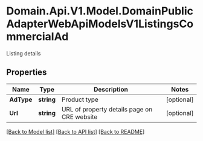 # Domain.Api.V1.Model.DomainPublicAdapterWebApiModelsV1ListingsCommercialAd
Listing details
## Properties

Name | Type | Description | Notes
------------ | ------------- | ------------- | -------------
**AdType** | **string** | Product type | [optional] 
**Url** | **string** | URL of property details page on CRE website | [optional] 

[[Back to Model list]](../README.md#documentation-for-models) [[Back to API list]](../README.md#documentation-for-api-endpoints) [[Back to README]](../README.md)

